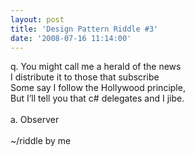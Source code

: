 ```yaml
---
layout: post
title: 'Design Pattern Riddle #3'
date: '2008-07-16 11:14:00'
---
```


q. You might call me a herald of the news<br>I distribute it to those that subscribe<br>Some say I follow the Hollywood principle,<br>But I’ll tell you that c# delegates and I jibe.<br><br>a. Observer<br><br>~/riddle by me